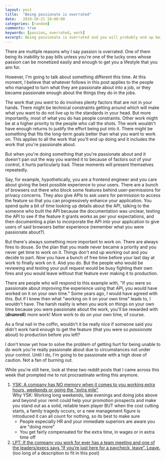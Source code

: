 ```yaml
---
layout: post
title:  "Being passionate is overrated"
date:   2020-10-21 18:00:00
categories: [random]
comments: true
keywords: [passion, overrated, work]
excerpt: Being passionate is overrated and you will probably end up being hurt by it.
---
```


There are multiple reasons why I say passion is overrated. One of them being its inability to pay bills unless you're one of the lucky ones whose passion can be monetized easily and enough to get you a lifestyle that you aim for.

However, I'm going to talk about something different this time. At this moment, I believe that whatever follows in this post applies to the people who managed to turn what they are passionate about into a job, or they became passionate enough about the things they do in the jobs.

The work that you _want_ to do involves plenty factors that are not in your hands. There might be technical constraints getting around which will make what you want to do not live up to the standards in your head. But more importantly, most of what you do has people constraints. Other work might be at a higher priority to the people who call the shots. The work wouldn't have enough returns to justify the effort being put into it. There might be something that fits the long-term goals better than what you want to work on. This applies to all the work that you'll end up doing and it includes the work that you're passionate about.

But when you're doing something that you're passionate about and it doesn't pan out the way you wanted it to because of factors out of your control, it hurts particularly bad. These moments will present themselves repeatedly.

Say, for example, hypothetically, you are a frontend engineer and you care about giving the best possible experience to your users. There are a bunch of browsers out there who block some features behind user-permissions for privacy concerns. They also give APIs to ask users for permission to access the feature so that you can progressively enhance your application. You spend quite a bit of time looking up details about the API, talking to the someone who built the API because the documentation was unclear, testing the API to see if the feature it grants works as per your expectations, and then documenting a plan to incorporate the API into your application to give users of said browsers better experience (remember what you were passionate about?).

But there's always something more important to work on. There are always fires to douse. So the plan that you made never became a priority and you never get time to work on it. Things don't end up working out and you decide to part. _Now_ you have a bunch of free time before your last day at work to finally work on it. And you do. But the people who would be reviewing and testing your pull request would be busy fighting their own fires and you would leave without that feature ever making it to production.

There are people who will respond to this example with, "If you were so passionate about improving the experience using that API, you would have worked on it on your own time." Some years ago, I would have agreed with this. But if I knew then what "working on it on your own time" leads to, I wouldn't have. The harsh reality is when you work on things on your own time because you were passionate about the work, you'll be rewarded with (**drumroll**) more work! More work to do on your own time, of course.

As a final nail in the coffin, wouldn't it be really nice if someone said you didn't work hard enough to get the feature (that you were so _passionate_ about) to production before you left?

I don't know yet how to solve the problem of getting hurt for being unable to do work you're really passionate about due to circumstances not under your control. Until I do, I'm going to be passionate with a high dose of caution. Not a fan of burning out.

While you're still here, look at these two reddit posts that I came across this week that prompted me to not procrastinate writing this anymore.

1. [YSK: A company has NO memory when it comes to you working extra hours, weekends or going the "extra mile"](https://www.reddit.com/r/YouShouldKnow/comments/jem7l0/ysk_a_company_has_no_memory_when_it_comes_to_you/)  
Why YSK: Working long weekends, late evenings and doing jobs above and beyond your remit could help your promotion prospects and make you stand out as a solid, reliable team player BUT when the cost cutting starts, a family tragedy occurs, or a new management figure is introduced it can all count for nothing, so its best to make sure
    - People especially HR and your immediate superiors are aware you are "doing more"
    - You get fairly compensated for the extra time, in wages or in extra time off
2. [LPT: If the company you work for ever has a team meeting and one of the leaders/execs says “If you’re just here for a paycheck, leave”. Leave.](https://www.reddit.com/r/LifeProTips/comments/jef0h2/lpt_if_the_company_you_work_for_ever_has_a_team/)  
(too long of a description to fit in this post)
